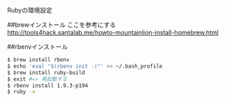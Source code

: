 Rubyの環境設定

##brewインストール
ここを参考にする  
http://tools4hack.santalab.me/howto-mountainlion-install-homebrew.html

##rbenvインストール

```sh
$ brew install rbenv
$ echo 'eval "$(rbenv init -)"' >> ~/.bash_profile
$ brew install ruby-build
$ exit #=> 再起動する
$ rbenv install 1.9.3-p194
$ ruby -v
```
